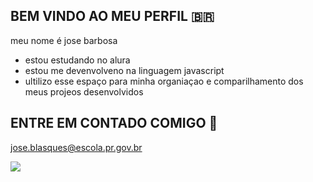 ## BEM VINDO AO MEU PERFIL 🇧🇷

meu nome é jose barbosa

- estou estudando no alura
- estou me devenvolveno na linguagem javascript
- ultilizo esse espaço para minha organiaçao e comparilhamento dos meus projeos desenvolvidos

## ENTRE EM CONTADO COMIGO 📧

jose.blasques@escola.pr.gov.br

![](https://media.tenor.com/f9fd_fdpBacAAAAM/saturday-feeling-saturday.gif)
